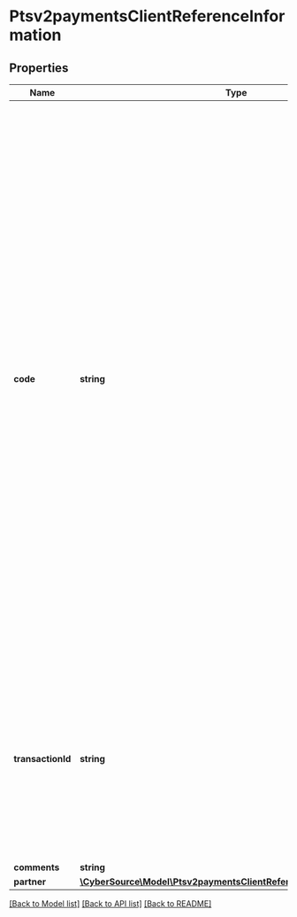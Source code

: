 # Ptsv2paymentsClientReferenceInformation

## Properties
Name | Type | Description | Notes
------------ | ------------- | ------------- | -------------
**code** | **string** | Client-generated order reference or tracking number. CyberSource recommends that you send a unique value for each transaction so that you can perform meaningful searches for the transaction.  For information about tracking orders, see [Getting Started with CyberSource Advanced for the SCMP API](http://apps.cybersource.com/library/documentation/dev_guides/Getting_Started_SCMP/html/wwhelp/wwhimpl/js/html/wwhelp.htm).  **FDC Nashville Global**\\ Certain circumstances can cause the processor to truncate this value to 15 or 17 characters for Level II and Level III processing, which can cause a discrepancy between the value you submit and the value included in some processor reports. | [optional] 
**transactionId** | **string** | Identifier that you assign to the transaction.  **Note** Use this field only if you want to support merchant-initiated reversal and void operations.  See page 250 on [Merchant-Initiated Reversals and Voids.](http://apps.cybersource.com/library/documentation/dev_guides/CC_Svcs_SO_API/Credit_Cards_SO_API.pdf) | [optional] 
**comments** | **string** | Comments | [optional] 
**partner** | [**\CyberSource\Model\Ptsv2paymentsClientReferenceInformationPartner**](Ptsv2paymentsClientReferenceInformationPartner.md) |  | [optional] 

[[Back to Model list]](../README.md#documentation-for-models) [[Back to API list]](../README.md#documentation-for-api-endpoints) [[Back to README]](../README.md)


